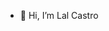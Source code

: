 - 👋 Hi, I’m Lal Castro

<!---
lalcastro-immo/lalcastro-immo is a ✨ special ✨ repository because its `README.md` (this file) appears on your GitHub profile.
You can click the Preview link to take a look at your changes.
--->
